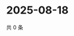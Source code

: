 # 2025-08-18

共 0 条

<!-- BEGIN ZHIHUQUESTIONS -->
<!-- 最后更新时间 Mon Aug 18 2025 00:12:46 GMT+0800 (China Standard Time) -->

<!-- END ZHIHUQUESTIONS -->
